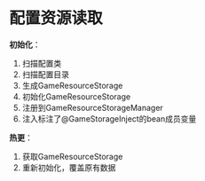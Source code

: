 # 配置资源读取

**初始化**：
1. 扫描配置类
2. 扫描配置目录
3. 生成GameResourceStorage
4. 初始化GameResourceStorage
5. 注册到GameResourceStorageManager
5. 注入标注了@GameStorageInject的bean成员变量

**热更**：
1. 获取GameResourceStorage
2. 重新初始化，覆盖原有数据